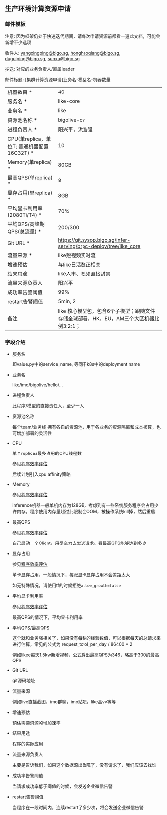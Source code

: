 ## 生产环境计算资源申请

### 邮件模板



注意: 因为框架仍处于快速迭代期间，请每次申请资源前都看一遍此文档，可能会新增不少选项

收件人: yangxingping@bigo.sg, honghaoqiang@bigo.sg, duguiping@bigo.sg, sunxu@bigo.sg

抄送: 对应的业务负责人/直属leader

邮件标题: [集群计算资源申请]业务名-模型名-机器数量

|                                             |                                                              |
| ------------------------------------------- | ------------------------------------------------------------ |
| 机器数目 *                                  | 40                                                           |
| 服务名 *                                    | like-core                                                    |
| 业务名 *                                    | like                                                         |
| 资源池名称 *                                | bigolive-cv                                                  |
| 进程负责人 *                                | 阳兴平，洪浩强                                               |
| CPU(单replica，单位T; 普通机器配置16C32T) * | 10                                                           |
| Memory(单replica) *                         | 80GB                                                         |
| 最高QPS(单replica) *                        | 8                                                            |
| 显存占用(单replica) *                       | 8GB                                                          |
| 平均显卡利用率(2080Ti/T4) *                 | 70%                                                          |
| 平均QPS/高峰期QPS(总流量) *                 | 200/300                                                      |
| Git URL *                                   | https://git.sysop.bigo.sg/infer-serving/brpc-deploy/tree/like_core |
| 流量来源 *                                  | like短视频实时流                                             |
| 增速预估                                    | 与like日活数正相关                                           |
| 结果用途                                    | like人审、视频直接封禁                                       |
| 流量来源负责人                              | 阳兴平                                                       |
| 成功率告警阈值                              | 99%                                                          |
| restart告警阈值                             | 5min, 2                                                      |
| 备注                                        | like 核心模型包，包含6个子模型；跟随文件存储全球部署，HK，EU，AM三个大区机器比例3:2:1； |



### 字段介绍

- 服务名

  即value.py中的service_name, 等同于k8s中的deployment name

- 业务名

  like/imo/bigolive/hello/...

- 进程负责人

  此程序/模型的直接责任人，至少一人

- 资源池名称
  
  每个team/业务线 拥有各自的资源池，用于各业务的资源隔离和成本核算，也可增加部署的灵活性

- CPU

  单个replicas最多占用的CPU线程数

  参见[程序效率评估](./程序效率评估.md)

  后续计划引入cpu affinity策略

- Memory

  参见[程序效率评估](./程序效率评估.md)

  inference机器一般单机内存为128GB，考虑到有一些系统服务程序会占用少许内存。程序使用内存量超过此限制会OOM，被操作系统kill掉，然后重启

- 最高QPS

  参见[程序效率评估](./程序效率评估.md)

  自己启动一个Client，用尽全力去发送请求。看最高QPS能够达到多少

- 显存占用

  参见[程序效率评估](./程序效率评估.md)

  单卡显存占用，一般情况下，每张显卡显存占用不会差距太大

  如无特殊情况，请使用tf的时候拒绝`allow_growth=false`

- 平均显卡利用率

  参见[程序效率评估](./程序效率评估.md)

  最高QPS的情况下，平均显卡利用率

- 平均QPS/最高QPS

  这个就和业务强相关了，如果没有每秒的经验数值，可以根据每天的总请求来进行估算，常见的公式为 request_totol_per_day / 86400 * 2

  例如likee每天1.5kw新增视频，公式得出最高QPS为346，略高于300的最高QPS

- Git URL

  git源码地址

- 流量来源

  例如live直播截图，imo群聊，imo贴吧，like高vv等等

- 增速预估

  预估需要资源的增加速率

- 结果用途

  程序的实际应用

- 流量来源负责人

  主要是告诉我们，如果这个数据源出故障了，没有请求了，我们应该去找谁

- 成功率告警阈值

  当请求成功率低于阈值的时候，会发送企业微信告警

- restart告警阈值

  当程序在一段时间内，连续restart了多少次，将会发送企业微信告警
